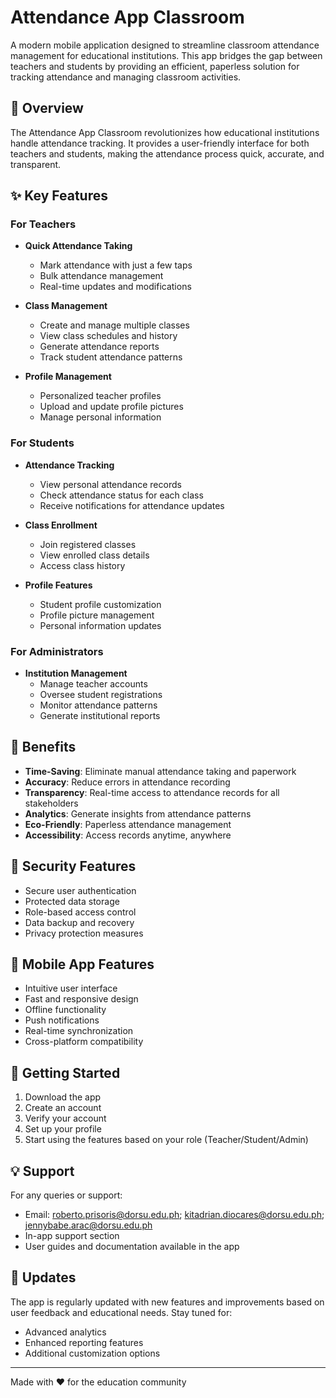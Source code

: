 # Attendance App Classroom

A modern mobile application designed to streamline classroom attendance management for educational institutions. This app bridges the gap between teachers and students by providing an efficient, paperless solution for tracking attendance and managing classroom activities.

## 🎯 Overview

The Attendance App Classroom revolutionizes how educational institutions handle attendance tracking. It provides a user-friendly interface for both teachers and students, making the attendance process quick, accurate, and transparent.

## ✨ Key Features

### For Teachers
- **Quick Attendance Taking**
  - Mark attendance with just a few taps
  - Bulk attendance management
  - Real-time updates and modifications

- **Class Management**
  - Create and manage multiple classes
  - View class schedules and history
  - Generate attendance reports
  - Track student attendance patterns

- **Profile Management**
  - Personalized teacher profiles
  - Upload and update profile pictures
  - Manage personal information

### For Students
- **Attendance Tracking**
  - View personal attendance records
  - Check attendance status for each class
  - Receive notifications for attendance updates

- **Class Enrollment**
  - Join registered classes
  - View enrolled class details
  - Access class history

- **Profile Features**
  - Student profile customization
  - Profile picture management
  - Personal information updates

### For Administrators
- **Institution Management**
  - Manage teacher accounts
  - Oversee student registrations
  - Monitor attendance patterns
  - Generate institutional reports

## 🎉 Benefits

- **Time-Saving**: Eliminate manual attendance taking and paperwork
- **Accuracy**: Reduce errors in attendance recording
- **Transparency**: Real-time access to attendance records for all stakeholders
- **Analytics**: Generate insights from attendance patterns
- **Eco-Friendly**: Paperless attendance management
- **Accessibility**: Access records anytime, anywhere

## 🔐 Security Features

- Secure user authentication
- Protected data storage
- Role-based access control
- Data backup and recovery
- Privacy protection measures

## 📱 Mobile App Features

- Intuitive user interface
- Fast and responsive design
- Offline functionality
- Push notifications
- Real-time synchronization
- Cross-platform compatibility

## 🚀 Getting Started

1. Download the app
2. Create an account
3. Verify your account
4. Set up your profile
5. Start using the features based on your role (Teacher/Student/Admin)

## 💡 Support

For any queries or support:
- Email: roberto.prisoris@dorsu.edu.ph; kitadrian.diocares@dorsu.edu.ph; jennybabe.arac@dorsu.edu.ph
- In-app support section
- User guides and documentation available in the app

## 📝 Updates

The app is regularly updated with new features and improvements based on user feedback and educational needs. Stay tuned for:
- Advanced analytics
- Enhanced reporting features
- Additional customization options

---

Made with ❤️ for the education community